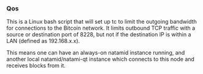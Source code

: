 ### Qos ###

This is a Linux bash script that will set up tc to limit the outgoing bandwidth for connections to the Bitcoin network. It limits outbound TCP traffic with a source or destination port of 8228, but not if the destination IP is within a LAN (defined as 192.168.x.x).

This means one can have an always-on natamid instance running, and another local natamid/natami-qt instance which connects to this node and receives blocks from it.
